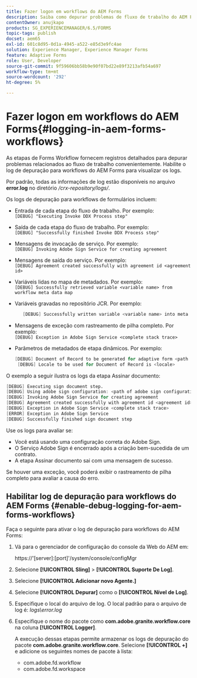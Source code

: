 ```yaml
---
title: Fazer logon em workflows do AEM Forms
description: Saiba como depurar problemas de fluxo de trabalho do AEM Forms e habilitar o log de depuração para fluxos de trabalho do AEM Forms para visualizar os logs.
contentOwner: anujkapo
products: SG_EXPERIENCEMANAGER/6.5/FORMS
topic-tags: publish
docset: aem65
exl-id: 601c8d95-0d1a-4945-a522-e85d3e9fc4ae
solution: Experience Manager, Experience Manager Forms
feature: Adaptive Forms
role: User, Developer
source-git-commit: 9f59606bb58b9e90f07bd22e89f3213afb54a697
workflow-type: tm+mt
source-wordcount: '292'
ht-degree: 5%

---
```


# Fazer logon em workflows do AEM Forms{#logging-in-aem-forms-workflows}

As etapas de Forms Workflow fornecem registros detalhados para depurar problemas relacionados ao fluxo de trabalho convenientemente. Habilite o log de depuração para workflows do AEM Forms para visualizar os logs.

Por padrão, todas as informações de log estão disponíveis no arquivo **error.log** no diretório */crx-repository/logs/*.

Os logs de depuração para workflows de formulários incluem:

* Entrada de cada etapa do fluxo de trabalho. Por exemplo:\
  `[DEBUG] "Executing Invoke DDX Process step"`

* Saída de cada etapa do fluxo de trabalho. Por exemplo:\
  `[DEBUG] "Successfully finished Invoke DDX Process step"`

* Mensagens de invocação de serviço. Por exemplo:\
  `[DEBUG] Invoking Adobe Sign Service for creating agreement`

* Mensagens de saída do serviço. Por exemplo:\
  `[DEBUG] Agreement created successfully with agreement id <agreement id>`

* Variáveis lidas no mapa de metadados. Por exemplo:\
  `[DEBUG] Successfully retrieved variable <variable name> from workflow meta data map`

* Variáveis gravadas no repositório JCR. Por exemplo:

  ```verilog
     [DEBUG] Successfully written variable <variable name> into meta data node at <JCR path where meta data is being written>
  ```

* Mensagens de exceção com rastreamento de pilha completo. Por exemplo:\
  `[DEBUG] Exception in Adobe Sign Service <complete stack trace>`

* Parâmetros de metadados de etapa dinâmicos. Por exemplo:

  ```verilog
  [DEBUG] Document of Record to be generated for adaptive form <path of adaptive form>
   [DEBUG] Locale to be used for Document of Record is <locale>
  ```

O exemplo a seguir ilustra os logs da etapa Assinar documento:

```verilog
[DEBUG] Executing sign document step.
[DEBUG] Using adobe sign configuration: <path of adobe sign configuration>
[DEBUG] Invoking Adobe Sign Service for creating agreement
[DEBUG] Agreement created successfully with agreement id <agreement id>
[DEBUG] Exception in Adobe Sign Service <complete stack trace>
[ERROR] Exception in Adobe Sign Service
[DEBUG] Successfully finished sign document step
```

Use os logs para avaliar se:

* Você está usando uma configuração correta do Adobe Sign.
* O Serviço Adobe Sign é encerrado após a criação bem-sucedida de um contrato.
* A etapa Assinar documento sai com uma mensagem de sucesso.

Se houver uma exceção, você poderá exibir o rastreamento de pilha completo para avaliar a causa do erro.

## Habilitar log de depuração para workflows do AEM Forms {#enable-debug-logging-for-aem-forms-workflows}

Faça o seguinte para ativar o log de depuração para workflows do AEM Forms:

1. Vá para o gerenciador de configuração do console da Web do AEM em:

   https://&#39;[server]:[port]&#39;/system/console/configMgr

1. Selecione **[!UICONTROL Sling]** > **[!UICONTROL Suporte De Log]**.
1. Selecione **[!UICONTROL Adicionar novo Agente.]**
1. Selecione **[!UICONTROL Depurar]** como o **[!UICONTROL Nível de Log]**.
1. Especifique o local do arquivo de log. O local padrão para o arquivo de log é: *logs\error.log*
1. Especifique o nome do pacote como **com.adobe.granite.workflow.core** na coluna **[!UICONTROL Logger]**.

   A execução dessas etapas permite armazenar os logs de depuração do pacote **com.adobe.granite.workflow.core**. Selecione **[!UICONTROL +]** e adicione os seguintes nomes de pacote à lista:

   * com.adobe.fd.workflow
   * com.adobe.fd.workspace
